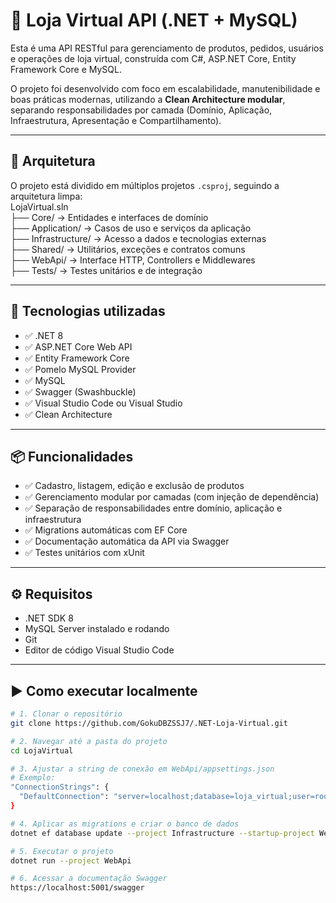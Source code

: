 # 🏬 Loja Virtual API (.NET + MySQL)

Esta é uma API RESTful para gerenciamento de produtos, pedidos, usuários e operações de loja virtual, construída com C#, ASP.NET Core, Entity Framework Core e MySQL.

O projeto foi desenvolvido com foco em escalabilidade, manutenibilidade e boas práticas modernas, utilizando a **Clean Architecture modular**, separando responsabilidades por camada (Domínio, Aplicação, Infraestrutura, Apresentação e Compartilhamento).

---

## 🧱 Arquitetura

O projeto está dividido em múltiplos projetos `.csproj`, seguindo a arquitetura limpa: \
LojaVirtual.sln \
├── Core/ → Entidades e interfaces de domínio \
├── Application/ → Casos de uso e serviços da aplicação \
├── Infrastructure/ → Acesso a dados e tecnologias externas \
├── Shared/ → Utilitários, exceções e contratos comuns \
├── WebApi/ → Interface HTTP, Controllers e Middlewares \
├── Tests/ → Testes unitários e de integração

---

## 🚀 Tecnologias utilizadas

- ✅ .NET 8
- ✅ ASP.NET Core Web API
- ✅ Entity Framework Core
- ✅ Pomelo MySQL Provider
- ✅ MySQL
- ✅ Swagger (Swashbuckle)
- ✅ Visual Studio Code ou Visual Studio
- ✅ Clean Architecture

---

## 📦 Funcionalidades

- ✅ Cadastro, listagem, edição e exclusão de produtos  
- ✅ Gerenciamento modular por camadas (com injeção de dependência)
- ✅ Separação de responsabilidades entre domínio, aplicação e infraestrutura
- ✅ Migrations automáticas com EF Core
- ✅ Documentação automática da API via Swagger
- ✅ Testes unitários com xUnit

---

## ⚙️ Requisitos

- .NET SDK 8
- MySQL Server instalado e rodando
- Git
- Editor de código Visual Studio Code

---

## ▶️ Como executar localmente

```bash
# 1. Clonar o repositório
git clone https://github.com/GokuDBZSSJ7/.NET-Loja-Virtual.git

# 2. Navegar até a pasta do projeto
cd LojaVirtual

# 3. Ajustar a string de conexão em WebApi/appsettings.json
# Exemplo:
"ConnectionStrings": {
  "DefaultConnection": "server=localhost;database=loja_virtual;user=root;password=SUASENHA"
}

# 4. Aplicar as migrations e criar o banco de dados
dotnet ef database update --project Infrastructure --startup-project WebApi

# 5. Executar o projeto
dotnet run --project WebApi

# 6. Acessar a documentação Swagger
https://localhost:5001/swagger